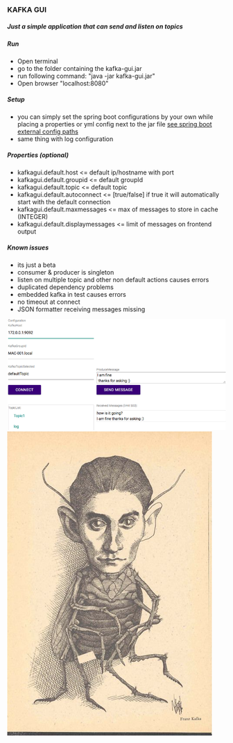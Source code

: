 ### KAFKA GUI
##### Just a simple application that can send and listen on topics

##### Run
* Open terminal
* go to the folder containing the kafka-gui.jar
* run following command: "java -jar kafka-gui.jar"
* Open browser "localhost:8080"

##### Setup
* you can simply set the spring boot configurations by your own while placing a properties or yml config next to the jar file [see spring boot external config paths](https://docs.spring.io/spring-boot/docs/current/reference/html/boot-features-external-config.html)
* same thing with log configuration

##### Properties (optional)
* kafkagui.default.host <= default ip/hostname with port
* kafkagui.default.groupid <= default groupId
* kafkagui.default.topic  <= default topic
* kafkagui.default.autoconnect <= [true/false] if true it will automatically start with the default connection
* kafkagui.default.maxmessages <= max of messages to store in cache (INTEGER)
* kafkagui.default.displaymessages <= limit of messages on frontend output

##### Known issues
* its just a beta
* consumer & producer is singleton
* listen on multiple topic and other non default actions causes errors
* duplicated dependency problems
* embedded kafka in test causes errors
* no timeout at connect
* JSON formatter receiving messages missing

![screenshot](screenshot.png "screenshot")
![franz.kafka](franz.kafka.jpg "fanz.kafka")